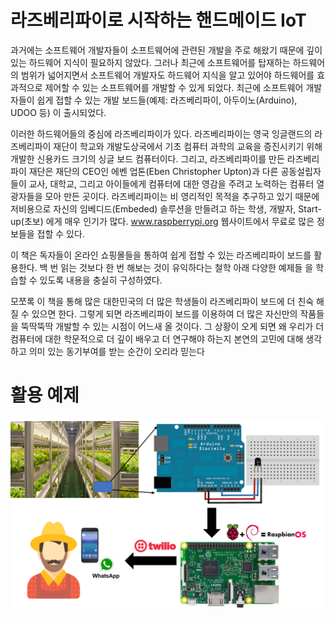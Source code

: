 # 라즈베리파이로 시작하는 핸드메이드 IoT

과거에는 소프트웨어 개발자들이 소프트웨어에 관련된 개발을 주로 해왔기 때문에 깊이 있는 하드웨어 지식이 필요하지 않았다. 그러나 최근에 소프트웨어를 탑재하는 하드웨어의 범위가 넓어지면서 소프트웨어 개발자도 하드웨어 지식을 알고 있어야 하드웨어를 효과적으로 제어할 수 있는 소프트웨어를 개발할 수 있게 되었다. 최근에 소프트웨어 개발자들이 쉽게 접할 수 있는 개발 보드들(예제: 라즈베리파이, 아두이노(Arduino), UDOO 등) 이 출시되었다. 

이러한 하드웨어들의 중심에 라즈베리파이가 있다. 라즈베리파이는 영국 잉글랜드의 라즈베리파이 재단이 학교와 개발도상국에서 기초 컴퓨터 과학의 교육을 증진시키기 위해 개발한 신용카드 크기의 싱글 보드 컴퓨터이다. 그리고, 라즈베리파이를 만든 라즈베리파이 재단은 재단의 CEO인 에벤 업톤(Eben Christopher Upton)과 다른 공동설립자들이 교사, 대학교, 그리고 아이들에게 컴퓨터에 대한 영감을 주려고 노력하는 컴퓨터 열광자들을 모아 만든 곳이다. 라즈베리파이는 비 영리적인 목적을 추구하고 있기 때문에 저비용으로 자신의 임베디드(Embeded) 솔루션을 만들려고 하는 학생, 개발자, Start-up(초보) 에게 매우 인기가 많다. www.raspberrypi.org 웹사이트에서 무료로 많은 정보들을 접할 수 있다. 

이 책은 독자들이 온라인 쇼핑몰들을 통하여 쉽게 접할 수 있는 라즈베리파이 보드를 활용한다. 백 번 읽는 것보다 한 번 해보는 것이 유익하다는 철학 아래 다양한 예제들 을 학습할 수 있도록 내용을 충실히 구성하였다.

모쪼록 이 책을 통해 많은 대한민국의 더 많은 학생들이 라즈베리파이 보드에 더 친숙 해질 수 있으면 한다. 그렇게 되면 라즈베리파이 보드를 이용하여 더 많은 자신만의 작품들을 뚝딱뚝딱 개발할 수 있는 시점이 어느새 올 것이다. 그 상황이 오게 되면 왜 우리가 더 컴퓨터에 대한 학문적으로 더 깊이 배우고 더 연구해야 하는지 본연의 고민에 대해 생각하고 의미 있는 동기부여를 받는 순간이 오리라 믿는다


# 활용 예제 
![IoT Proejct with RPi3](rpi3-proejct-example.png)

